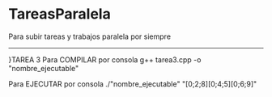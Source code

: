 # TareasParalela
Para subir tareas y trabajos paralela por siempre

---
}TAREA 3
Para COMPILAR por consola
g++ tarea3.cpp -o "nombre_ejecutable"

Para EJECUTAR por consola
./"nombre_ejecutable" "[0;2;8][0;4;5][0;6;9]"

